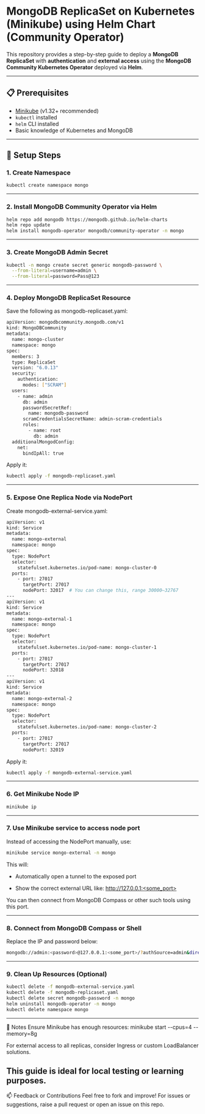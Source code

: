 # MongoDB ReplicaSet on Kubernetes (Minikube) using Helm Chart (Community Operator)

This repository provides a step-by-step guide to deploy a **MongoDB ReplicaSet** with **authentication** and **external access** using the **MongoDB Community Kubernetes Operator** deployed via **Helm**.

---

## 📋 Prerequisites

- [Minikube](https://minikube.sigs.k8s.io/docs/start/) (v1.32+ recommended)
- `kubectl` installed
- `helm` CLI installed
- Basic knowledge of Kubernetes and MongoDB

---

## 🚀 Setup Steps

### 1. Create Namespace

```bash
kubectl create namespace mongo
```
---

### 2. Install MongoDB Community Operator via Helm
```bash
helm repo add mongodb https://mongodb.github.io/helm-charts
helm repo update
helm install mongodb-operator mongodb/community-operator -n mongo
```
---

### 3. Create MongoDB Admin Secret
```bash
kubectl -n mongo create secret generic mongodb-password \
  --from-literal=username=admin \
  --from-literal=password=Pass@123
```
----  
### 4. Deploy MongoDB ReplicaSet Resource

Save the following as mongodb-replicaset.yaml:

```bash
apiVersion: mongodbcommunity.mongodb.com/v1
kind: MongoDBCommunity
metadata:
  name: mongo-cluster
  namespace: mongo
spec:
  members: 3
  type: ReplicaSet
  version: "6.0.13"
  security:
    authentication:
      modes: ["SCRAM"]
  users:
    - name: admin
      db: admin
      passwordSecretRef:
        name: mongodb-password
      scramCredentialsSecretName: admin-scram-credentials
      roles:
        - name: root
          db: admin
  additionalMongodConfig:
    net:
      bindIpAll: true       
```	  
Apply it:

```bash
kubectl apply -f mongodb-replicaset.yaml
```
---
### 5. Expose One Replica Node via NodePort
Create mongodb-external-service.yaml:
```bash
apiVersion: v1
kind: Service
metadata:
  name: mongo-external
  namespace: mongo
spec:
  type: NodePort
  selector:
    statefulset.kubernetes.io/pod-name: mongo-cluster-0
  ports:
    - port: 27017
      targetPort: 27017
      nodePort: 32017  # You can change this, range 30000–32767
---
apiVersion: v1
kind: Service
metadata:
  name: mongo-external-1
  namespace: mongo
spec:
  type: NodePort
  selector:
    statefulset.kubernetes.io/pod-name: mongo-cluster-1
  ports:
    - port: 27017
      targetPort: 27017
      nodePort: 32018
---
apiVersion: v1
kind: Service
metadata:
  name: mongo-external-2
  namespace: mongo
spec:
  type: NodePort
  selector:
    statefulset.kubernetes.io/pod-name: mongo-cluster-2
  ports:
    - port: 27017
      targetPort: 27017
      nodePort: 32019
```
Apply it:
```bash
kubectl apply -f mongodb-external-service.yaml
```
---
### 6. Get Minikube Node IP
```bash
minikube ip
```
---

### 7. Use Minikube service to access node port
Instead of accessing the NodePort manually, use:
```bash
minikube service mongo-external -n mongo
```
This will:

* Automatically open a tunnel to the exposed port

* Show the correct external URL like:
http://127.0.0.1:<some_port>

You can then connect from MongoDB Compass or other such tools using this port.

---
### 8. Connect from MongoDB Compass or Shell
Replace the IP and password below:

```bash
mongodb://admin:<password>@127.0.0.1:<some_port>/?authSource=admin&directConnection=true
```
---
### 9. Clean Up Resources (Optional)
```bash
kubectl delete -f mongodb-external-service.yaml
kubectl delete -f mongodb-replicaset.yaml
kubectl delete secret mongodb-password -n mongo
helm uninstall mongodb-operator -n mongo
kubectl delete namespace mongo
```
---

📝 Notes
Ensure Minikube has enough resources: minikube start --cpus=4 --memory=8g

For external access to all replicas, consider Ingress or custom LoadBalancer solutions.

This guide is ideal for local testing or learning purposes.
----

📫 Feedback or Contributions
Feel free to fork and improve! For issues or suggestions, raise a pull request or open an issue on this repo.

